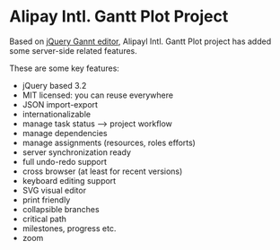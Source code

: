 Alipay Intl. Gantt Plot Project
===========

Based on [jQuery Gannt editor](https://github.com/robicch/jQueryGantt), Alipayl Intl. Gantt Plot project has added some server-side related features.

These are some key features:
* jQuery based 3.2
* MIT licensed: you can reuse everywhere
* JSON import-export
* internationalizable
* manage task status –> project workflow
* manage dependencies
* manage assignments (resources, roles efforts)
* server synchronization ready
* full undo-redo support
* cross browser (at least for recent versions)
* keyboard editing support
* SVG visual editor
* print friendly
* collapsible branches
* critical path
* milestones, progress etc.
* zoom



